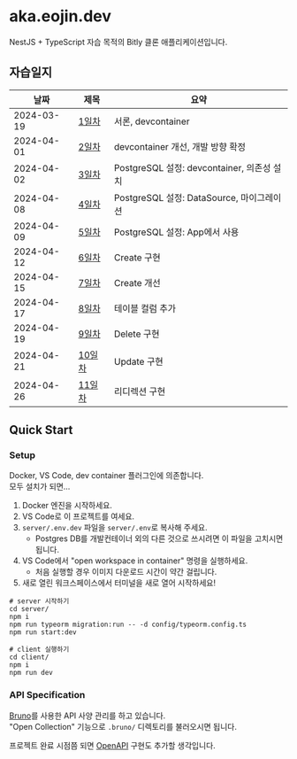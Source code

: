 # aka.eojin.dev

NestJS + TypeScript 자습 목적의 Bitly 클론 애플리케이션입니다.

## 자습일지

| 날짜 | 제목 | 요약 |
| --- | --- | --- |
| 2024-03-19 | [1일차](./client/content/journal/2024-03-19.md) | 서론, devcontainer |
| 2024-04-01 | [2일차](./client/content/journal/2024-04-01.md) | devcontainer 개선, 개발 방향 확정 |
| 2024-04-02 | [3일차](./client/content/journal/2024-04-02.md) | PostgreSQL 설정: devcontainer, 의존성 설치 |
| 2024-04-08 | [4일차](./client/content/journal/2024-04-08.md) | PostgreSQL 설정: DataSource, 마이그레이션 |
| 2024-04-09 | [5일차](./client/content/journal/2024-04-09.md) | PostgreSQL 설정: App에서 사용 |
| 2024-04-12 | [6일차](./client/content/journal/2024-04-12.md) | Create 구현 |
| 2024-04-15 | [7일차](./client/content/journal/2024-04-15.md) | Create 개선 |
| 2024-04-17 | [8일차](./client/content/journal/2024-04-17.md) | 테이블 컬럼 추가 |
| 2024-04-19 | [9일차](./client/content/journal/2024-04-19.md) | Delete 구현 |
| 2024-04-21 | [10일차](./client/content/journal/2024-04-21.md) | Update 구현 |
| 2024-04-26 | [11일차](./client/content/journal/2024-04-26.md) | 리디렉션 구현 |

## Quick Start

### Setup

Docker, VS Code, dev container 플러그인에 의존합니다.  
모두 설치가 되면...

1. Docker 엔진을 시작하세요.
2. VS Code로 이 프로젝트를 여세요.
3. `server/.env.dev` 파일을 `server/.env`로 복사해 주세요.
   * Postgres DB를 개발컨테이너 외의 다른 것으로 쓰시려면 이 파일을 고치시면 됩니다.
4. VS Code에서 "open workspace in container" 명령을 실행하세요.
   * 처음 실행할 경우 이미지 다운로드 시간이 약간 걸립니다.
5. 새로 열린 워크스페이스에서 터미널을 새로 열어 시작하세요!

```shell
# server 시작하기
cd server/
npm i
npm run typeorm migration:run -- -d config/typeorm.config.ts
npm run start:dev

# client 실행하기
cd client/
npm i
npm run dev
```

### API Specification

[Bruno](https://www.usebruno.com/)를 사용한 API 사양 관리를 하고 있습니다.  
"Open Collection" 기능으로 `.bruno/` 디렉토리를 불러오시면 됩니다.

프로젝트 완료 시점쯤 되면 [OpenAPI](https://docs.nestjs.com/openapi/introduction) 구현도 추가할 생각입니다.